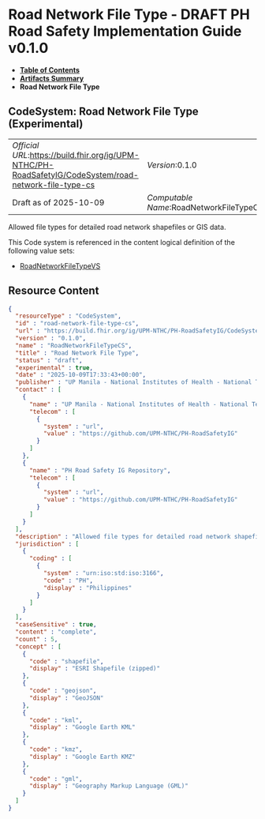 # Road Network File Type - DRAFT PH Road Safety Implementation Guide v0.1.0

* [**Table of Contents**](toc.md)
* [**Artifacts Summary**](artifacts.md)
* **Road Network File Type**

## CodeSystem: Road Network File Type (Experimental) 

| | |
| :--- | :--- |
| *Official URL*:https://build.fhir.org/ig/UPM-NTHC/PH-RoadSafetyIG/CodeSystem/road-network-file-type-cs | *Version*:0.1.0 |
| Draft as of 2025-10-09 | *Computable Name*:RoadNetworkFileTypeCS |

 
Allowed file types for detailed road network shapefiles or GIS data. 

 This Code system is referenced in the content logical definition of the following value sets: 

* [RoadNetworkFileTypeVS](ValueSet-road-network-file-type-vs.md)



## Resource Content

```json
{
  "resourceType" : "CodeSystem",
  "id" : "road-network-file-type-cs",
  "url" : "https://build.fhir.org/ig/UPM-NTHC/PH-RoadSafetyIG/CodeSystem/road-network-file-type-cs",
  "version" : "0.1.0",
  "name" : "RoadNetworkFileTypeCS",
  "title" : "Road Network File Type",
  "status" : "draft",
  "experimental" : true,
  "date" : "2025-10-09T17:33:43+00:00",
  "publisher" : "UP Manila - National Institutes of Health - National Telehealth Center",
  "contact" : [
    {
      "name" : "UP Manila - National Institutes of Health - National Telehealth Center",
      "telecom" : [
        {
          "system" : "url",
          "value" : "https://github.com/UPM-NTHC/PH-RoadSafetyIG"
        }
      ]
    },
    {
      "name" : "PH Road Safety IG Repository",
      "telecom" : [
        {
          "system" : "url",
          "value" : "https://github.com/UPM-NTHC/PH-RoadSafetyIG"
        }
      ]
    }
  ],
  "description" : "Allowed file types for detailed road network shapefiles or GIS data.",
  "jurisdiction" : [
    {
      "coding" : [
        {
          "system" : "urn:iso:std:iso:3166",
          "code" : "PH",
          "display" : "Philippines"
        }
      ]
    }
  ],
  "caseSensitive" : true,
  "content" : "complete",
  "count" : 5,
  "concept" : [
    {
      "code" : "shapefile",
      "display" : "ESRI Shapefile (zipped)"
    },
    {
      "code" : "geojson",
      "display" : "GeoJSON"
    },
    {
      "code" : "kml",
      "display" : "Google Earth KML"
    },
    {
      "code" : "kmz",
      "display" : "Google Earth KMZ"
    },
    {
      "code" : "gml",
      "display" : "Geography Markup Language (GML)"
    }
  ]
}

```

